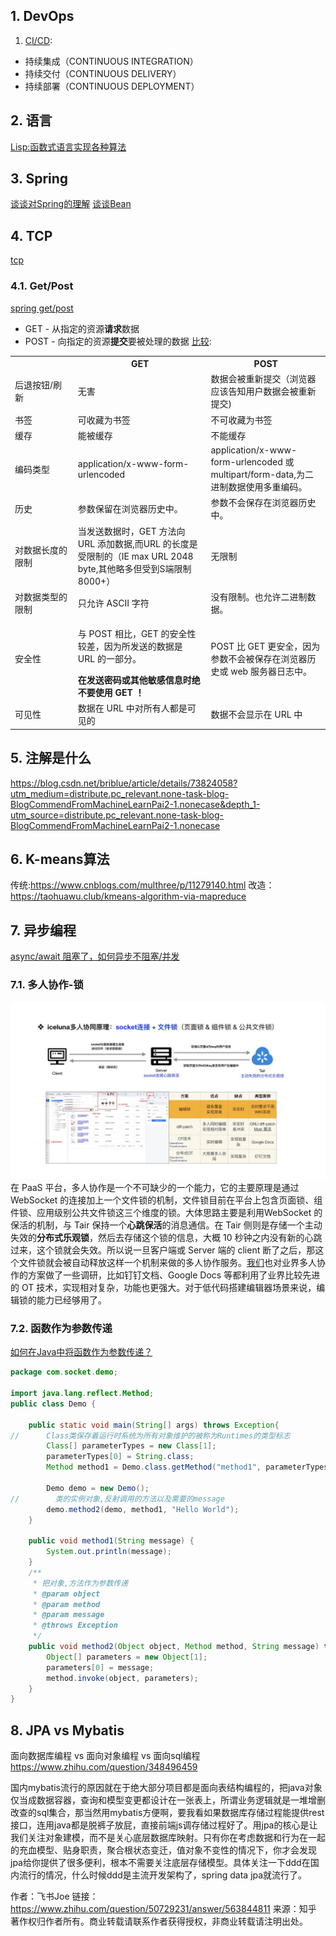 ## 1. DevOps
1. [CI/CD](https://www.cnblogs.com/soymilk2019/p/11445773.html): 
- 持续集成（CONTINUOUS INTEGRATION）
- 持续交付（CONTINUOUS DELIVERY）
- 持续部署（CONTINUOUS DEPLOYMENT）
## 2. 语言
[Lisp:函数式语言实现各种算法](https://leanpub.com/progalgs/read#leanpub-auto-introduction)

## 3. Spring
[谈谈对Spring的理解](https://www.zhihu.com/question/48427693?sort=created)
[谈谈Bean](https://www.cnblogs.com/bossen/p/5824067.html)
## 4. TCP
[tcp](https://mp.weixin.qq.com/s?__biz=MzUxODAzNDg4NQ==&mid=2247484005&idx=1&sn=cb07ee1c891a7bdd0af3859543190202&chksm=f98e46cfcef9cfd9feb8b9df043a249eb5f226a927fd6d4065e99e62a645a584005d9921541b&mpshare=1&scene=1&srcid=&sharer_sharetime=1586105143609&sharer_shareid=f059618cb093f5efb49a39cd6562e90e&key=1511d86b2731e1c3fce9d31db1cd561a856c0af3e6538567ebb1ec791169ee22f6aefadfd007c649da861726c736268d0dcefa7715314a419b0eb52442ea0a07683859f5bdf7803cfa5fad7786da22b7&ascene=1&uin=MTM2NzczNTcyNQ%3D%3D&devicetype=Windows+10&version=62080079&lang=zh_CN&exportkey=A4cu64QiK9UQcFYp7uD2lbA%3D&pass_ticket=kHK9tI2bsS0GbhEAaq5h2HivE1Rl22anjR3frS7IDcVCuhi865duUItuzzZLJxhL)
### 4.1. Get/Post
[spring get/post](https://mp.weixin.qq.com/s?__biz=Mzg2OTA0Njk0OA==&mid=2247486635&idx=1&sn=9028d00727923f51240053666c9eb3a4&chksm=cea24360f9d5ca76e8afc7159c0dc463cf83adb798e68a39b2ba4f92f66971a60b70855384c4&scene=126&sessionid=1587650873&key=2e7b15926ee58d534bb61055bbcf5f6be38048621f41eecb36c7e80d5c2a6e1eebbaa2fea9fef7c7a2adf0367b0bd4570b1f191254f1caaebaa4155482b29d80bbf5d368f8f2213a833466d68cce5f87&ascene=1&uin=MTM2NzczNTcyNQ%3D%3D&devicetype=Windows+10&version=62080079&lang=zh_CN&exportkey=A0MDEsQHkxL7cGEnmMOMZWw%3D&pass_ticket=DNdQVzRiRNIsal3ptQFiDM%2Bvoj3dcpkR90GlPXnKpsx31rkShuO0yCmJWNuMdng%2F)

- GET - 从指定的资源**请求**数据
- POST - 向指定的资源**提交**要被处理的数据
[比较](https://www.w3school.com.cn/tags/html_ref_httpmethods.asp):
<div>

<table class="dataintable">
<tr>
<th style="width:20%;">&nbsp;</th>
<th>GET</th>
<th>POST</th>
</tr>

<tr>
<td>后退按钮/刷新</td>
<td>无害</td>
<td>数据会被重新提交（浏览器应该告知用户数据会被重新提交)</td>
</tr>

<tr>
<td>书签</td>
<td>可收藏为书签</td>
<td>不可收藏为书签</td>
</tr>

<tr>
<td>缓存</td>
<td>能被缓存</td>
<td>不能缓存</td>
</tr>

<tr>
<td>编码类型</td>
<td>application/x-www-form-urlencoded</td>
<td>application/x-www-form-urlencoded 或 multipart/form-data,为二进制数据使用多重编码。</td>
</tr>

<tr>
<td>历史</td>
<td>参数保留在浏览器历史中。</td>
<td>参数不会保存在浏览器历史中。</td>
</tr>

<tr>
<td>对数据长度的限制</td>
<td>当发送数据时，GET 方法向 URL 添加数据,而URL 的长度是受限制的（IE max URL 2048 byte,其他略多但受到S端限制8000+）</td>
<td>无限制</td>
</tr>

<tr>
<td>对数据类型的限制</td>
<td>只允许 ASCII 字符</td>
<td>没有限制。也允许二进制数据。</td>
</tr>

<tr>
<td>安全性</td>
<td><p>与 POST 相比，GET 的安全性较差，因为所发送的数据是 URL 的一部分。</p>
<strong>在发送密码或其他敏感信息时绝不要使用 GET ！</strong></td>
<td>POST 比 GET 更安全，因为参数不会被保存在浏览器历史或 web 服务器日志中。</td>
</tr>

<tr>
<td>可见性</td>
<td>数据在 URL 中对所有人都是可见的</td>
<td>数据不会显示在 URL 中</td>
</tr>
</table>
</div>

## 5. 注解是什么
https://blog.csdn.net/briblue/article/details/73824058?utm_medium=distribute.pc_relevant.none-task-blog-BlogCommendFromMachineLearnPai2-1.nonecase&depth_1-utm_source=distribute.pc_relevant.none-task-blog-BlogCommendFromMachineLearnPai2-1.nonecase
## 6. K-means算法
传统:https://www.cnblogs.com/multhree/p/11279140.html
改造：https://taohuawu.club/kmeans-algorithm-via-mapreduce

## 7. 异步编程
[async/await 阻塞了，如何异步不阻塞/并发](https://www.jianshu.com/p/5ef798a725d5)
### 7.1. 多人协作-锁
![1714429d6890e313?imageslim](_v_images/20200529100408448_14807.png)
在 PaaS 平台，多人协作是一个不可缺少的一个能力，它的主要原理是通过 WebSocket 的连接加上一个文件锁的机制，文件锁目前在平台上包含页面锁、组件锁、应用级别公共文件锁这三个维度的锁。大体思路主要是利用WebSocket 的保活的机制，与 Tair 保持一个**心跳保活**的消息通信。在 Tair 侧则是存储一个主动失效的**分布式乐观锁**，然后去存储这个锁的信息，大概 10 秒钟之内没有新的心跳过来，这个锁就会失效。所以说一旦客户端或 Server 端的 client 断了之后，那这个文件锁就会被自动释放这样一个机制来做的多人协作服务。[我们](https://juejin.im/post/5e883bdee51d4546f70d0a7a)也对业界多人协作的方案做了一些调研，比如钉钉文档、Google Docs 等都利用了业界比较先进的 OT 技术，实现相对复杂，功能也更强大。对于低代码搭建编辑器场景来说，编辑锁的能力已经够用了。
### 7.2. 函数作为参数传递
[如何在Java中将函数作为参数传递？](http://www.imooc.com/wenda/detail/570759)
```java
package com.socket.demo;

import java.lang.reflect.Method;
public class Demo {

    public static void main(String[] args) throws Exception{
//      Class类保存着运行时系统为所有对象维护的被称为Runtimes的类型标志
        Class[] parameterTypes = new Class[1];
        parameterTypes[0] = String.class;
        Method method1 = Demo.class.getMethod("method1", parameterTypes);

        Demo demo = new Demo();
//        类的实例对象,反射调用的方法以及需要的message
        demo.method2(demo, method1, "Hello World");
    }

    public void method1(String message) {
        System.out.println(message);
    }
    /**
     * 把对象,方法作为参数传递
     * @param object
     * @param method
     * @param message
     * @throws Exception
     */
    public void method2(Object object, Method method, String message) throws Exception {
        Object[] parameters = new Object[1];
        parameters[0] = message;
        method.invoke(object, parameters);
    }
}
```
## 8. JPA vs Mybatis
面向数据库编程 vs  面向对象编程 vs 面向sql编程
https://www.zhihu.com/question/348496459

国内mybatis流行的原因就在于绝大部分项目都是面向表结构编程的，把java对象仅当成数据容器，查询和模型变更都设计在一张表上，所谓业务逻辑就是一堆增删改查的sql集合，那当然用mybatis方便啊，要我看如果数据库存储过程能提供rest接口，连用java都是脱裤子放屁，直接前端js调存储过程好了。用jpa的核心是让我们关注对象建模，而不是关心底层数据库映射。只有你在考虑数据和行为在一起的充血模型、贴身职责，聚合根状态变迁，值对象不变性的情况下，你才会发现jpa给你提供了很多便利，根本不需要关注底层存储模型。具体关注一下ddd在国内流行的情况，什么时候ddd是主流开发架构了，spring data jpa就流行了。

作者：飞书Joe
链接：https://www.zhihu.com/question/50729231/answer/563844811
来源：知乎
著作权归作者所有。商业转载请联系作者获得授权，非商业转载请注明出处。